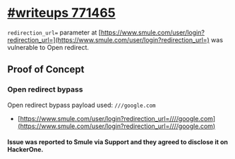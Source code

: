 # [#writeups 771465](https://hackerone.com/reports/771465)
`redirection_url=` parameter at [https://www.smule.com/user/login?redirection_url=](https://www.smule.com/user/login?redirection_url=) was vulnerable to Open redirect.

## Proof of Concept
### Open redirect bypass
Open redirect bypass payload used: `///google.com`
 * [https://www.smule.com/user/login?redirection_url=////google.com](https://www.smule.com/user/login?redirection_url=////google.com)

#### Issue was reported to Smule via Support and they agreed to disclose it on HackerOne. 
